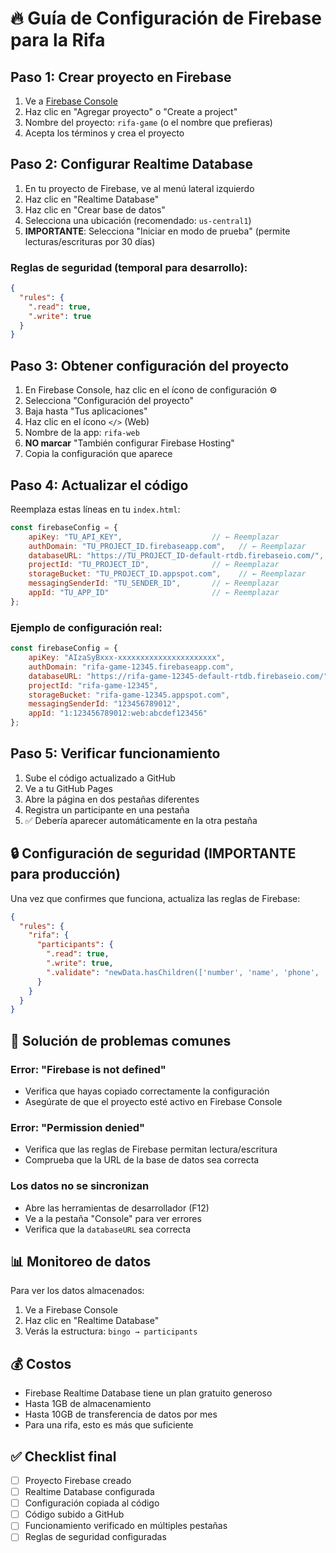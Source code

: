 # 🔥 Guía de Configuración de Firebase para la Rifa

## Paso 1: Crear proyecto en Firebase

1. Ve a [Firebase Console](https://console.firebase.google.com/)
2. Haz clic en "Agregar proyecto" o "Create a project"
3. Nombre del proyecto: `rifa-game` (o el nombre que prefieras)
4. Acepta los términos y crea el proyecto

## Paso 2: Configurar Realtime Database

1. En tu proyecto de Firebase, ve al menú lateral izquierdo
2. Haz clic en "Realtime Database"
3. Haz clic en "Crear base de datos"
4. Selecciona una ubicación (recomendado: `us-central1`)
5. **IMPORTANTE**: Selecciona "Iniciar en modo de prueba" (permite lecturas/escrituras por 30 días)

### Reglas de seguridad (temporal para desarrollo):
```json
{
  "rules": {
    ".read": true,
    ".write": true
  }
}
```

## Paso 3: Obtener configuración del proyecto

1. En Firebase Console, haz clic en el ícono de configuración ⚙️
2. Selecciona "Configuración del proyecto"
3. Baja hasta "Tus aplicaciones"
4. Haz clic en el ícono `</>` (Web)
5. Nombre de la app: `rifa-web`
6. **NO marcar** "También configurar Firebase Hosting"
7. Copia la configuración que aparece

## Paso 4: Actualizar el código

Reemplaza estas líneas en tu `index.html`:

```javascript
const firebaseConfig = {
    apiKey: "TU_API_KEY",                    // ← Reemplazar
    authDomain: "TU_PROJECT_ID.firebaseapp.com",   // ← Reemplazar
    databaseURL: "https://TU_PROJECT_ID-default-rtdb.firebaseio.com/",  // ← Reemplazar
    projectId: "TU_PROJECT_ID",              // ← Reemplazar
    storageBucket: "TU_PROJECT_ID.appspot.com",    // ← Reemplazar
    messagingSenderId: "TU_SENDER_ID",       // ← Reemplazar
    appId: "TU_APP_ID"                       // ← Reemplazar
};
```

### Ejemplo de configuración real:
```javascript
const firebaseConfig = {
    apiKey: "AIzaSyBxxx-xxxxxxxxxxxxxxxxxxxxxx",
    authDomain: "rifa-game-12345.firebaseapp.com",
    databaseURL: "https://rifa-game-12345-default-rtdb.firebaseio.com/",
    projectId: "rifa-game-12345",
    storageBucket: "rifa-game-12345.appspot.com",
    messagingSenderId: "123456789012",
    appId: "1:123456789012:web:abcdef123456"
};
```

## Paso 5: Verificar funcionamiento

1. Sube el código actualizado a GitHub
2. Ve a tu GitHub Pages
3. Abre la página en dos pestañas diferentes
4. Registra un participante en una pestaña
5. ✅ Debería aparecer automáticamente en la otra pestaña

## 🔒 Configuración de seguridad (IMPORTANTE para producción)

Una vez que confirmes que funciona, actualiza las reglas de Firebase:

```json
{
  "rules": {
    "rifa": {
      "participants": {
        ".read": true,
        ".write": true,
        ".validate": "newData.hasChildren(['number', 'name', 'phone', 'timestamp'])"
      }
    }
  }
}
```

## 🚨 Solución de problemas comunes

### Error: "Firebase is not defined"
- Verifica que hayas copiado correctamente la configuración
- Asegúrate de que el proyecto esté activo en Firebase Console

### Error: "Permission denied"
- Verifica que las reglas de Firebase permitan lectura/escritura
- Comprueba que la URL de la base de datos sea correcta

### Los datos no se sincronizan
- Abre las herramientas de desarrollador (F12)
- Ve a la pestaña "Console" para ver errores
- Verifica que la `databaseURL` sea correcta

## 📊 Monitoreo de datos

Para ver los datos almacenados:
1. Ve a Firebase Console
2. Haz clic en "Realtime Database"
3. Verás la estructura: `bingo → participants`

## 💰 Costos

- Firebase Realtime Database tiene un plan gratuito generoso
- Hasta 1GB de almacenamiento
- Hasta 10GB de transferencia de datos por mes
- Para una rifa, esto es más que suficiente

## ✅ Checklist final

- [ ] Proyecto Firebase creado
- [ ] Realtime Database configurada
- [ ] Configuración copiada al código
- [ ] Código subido a GitHub
- [ ] Funcionamiento verificado en múltiples pestañas
- [ ] Reglas de seguridad configuradas